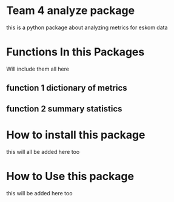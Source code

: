 # Team 4 analyze package
this is a python package about analyzing metrics for eskom data

# Functions In this Packages
 Will include them all here

## function 1 dictionary of metrics


## function 2 summary statistics


# How to install this package
 this will all be added here too

# How to Use this package
this will be added here too
